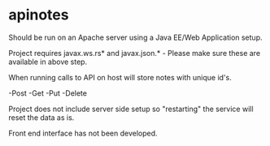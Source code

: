 # apinotes

Should be run on an Apache server using a Java EE/Web Application setup.

Project requires javax.ws.rs* and javax.json.* - Please make sure these are available in above step.

When running calls to API on host will store notes with unique id's.

  -Post
  -Get
  -Put
  -Delete

Project does not include server side setup so "restarting" the service will reset the data as is.

Front end interface has not been developed.
